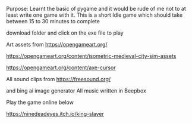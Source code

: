 
Purpose: Learnt the basic of pygame and it would be rude of me not to at least write one game with it.  This is a short Idle game which should take between 15 to 30 minutes to complete 

download folder and click on the exe file to play 

Art assets from https://opengameart.org/

https://opengameart.org/content/isometric-medieval-city-sim-assets

https://opengameart.org/content/axe-cursor

All sound clips from 
https://freesound.org/

and bing ai image generator
All music written in Beepbox 

Play the game online below

https://ninedeadeyes.itch.io/king-slayer


